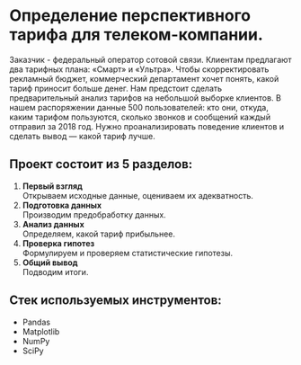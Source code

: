 # Определение перспективного тарифа для телеком-компании.  
Заказчик - федеральный оператор сотовой связи. Клиентам предлагают два тарифных плана: «Смарт» и «Ультра». Чтобы скорректировать рекламный бюджет, коммерческий департамент хочет понять, какой тариф приносит больше денег.
Нам предстоит сделать предварительный анализ тарифов на небольшой выборке клиентов. В нашем распоряжении данные 500 пользователей: кто они, откуда, каким тарифом пользуются, сколько звонков и сообщений каждый отправил за 2018 год. Нужно проанализировать поведение клиентов и сделать вывод — какой тариф лучше.  
  
## Проект состоит из 5 разделов:  
1. **Первый взгляд**  
Открываем исходные данные, оцениваем их адекватность.  
2. **Подготовка данных**  
Производим предобработку данных.  
3. **Анализ данных**  
Определяем, какой тариф прибыльнее.  
4. **Проверка гипотез**  
Формулируем и проверяем статистические гипотезы.
5. **Общий вывод**  
Подводим итоги.

## Стек используемых инструментов:
 - Pandas
 - Matplotlib
 - NumPy
 - SciPy
